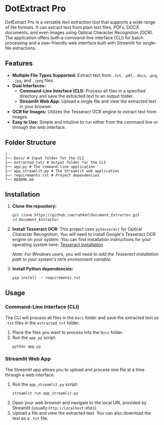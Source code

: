 # DotExtract Pro

DotExtract Pro is a versatile text extraction tool that supports a wide range of file formats. It can extract text from plain text files, PDFs, DOCX documents, and even images using Optical Character Recognition (OCR). The application offers both a command-line interface (CLI) for batch processing and a user-friendly web interface built with Streamlit for single-file extractions.

## Features

- **Multiple File Types Supported:** Extract text from `.txt`, `.pdf`, `.docx`, `.png`, `.jpg`, and `.jpeg` files.
- **Dual Interfaces:**
    - **Command-Line Interface (CLI):** Process all files in a specified directory and save the extracted text to an output folder.
    - **Streamlit Web App:** Upload a single file and view the extracted text in your browser.
- **OCR for Images:** Utilizes the Tesseract OCR engine to extract text from images.
- **Easy to Use:** Simple and intuitive to run either from the command line or through the web interface.

## Folder Structure

```
/
├── Docs/ # Input folder for the CLI
├── extracted_txt/ # Output folder for the CLI
├── app.py # The command-line application
├── app_streamlit.py # The Streamlit web application
├── requirements.txt # Project dependencies
└── README.md
```

## Installation

1.  **Clone the repository:**
    ```bash
    git clone https://github.com/rahkaf/Document_Extractor.git
    cd Document_Extractor
    ```

2.  **Install Tesseract OCR:**
    This project uses `pytesseract` for Optical Character Recognition. You will need to install Google's Tesseract OCR engine on your system. You can find installation instructions for your operating system here: [Tesseract Installation](https://github.com/tesseract-ocr/tesseract#installing-tesseract)

    *Note: For Windows users, you will need to add the Tesseract installation path to your system's `PATH` environment variable.*

3.  **Install Python dependencies:**
    ```bash
    pip install -r requirements.txt
    ```

## Usage

### Command-Line Interface (CLI)

The CLI will process all files in the `Docs` folder and save the extracted text as `.txt` files in the `extracted_txt` folder.

1.  Place the files you want to process into the `Docs` folder.
2.  Run the `app.py` script:
    ```bash
    python app.py
    ```

### Streamlit Web App

The Streamlit app allows you to upload and process one file at a time through a web interface.

1.  Run the `app_streamlit.py` script:
    ```bash
    streamlit run app_streamlit.py
    ```
2.  Open your web browser and navigate to the local URL provided by Streamlit (usually `http://localhost:8501`).
3.  Upload a file and view the extracted text. You can also download the text as a `.txt` file.
